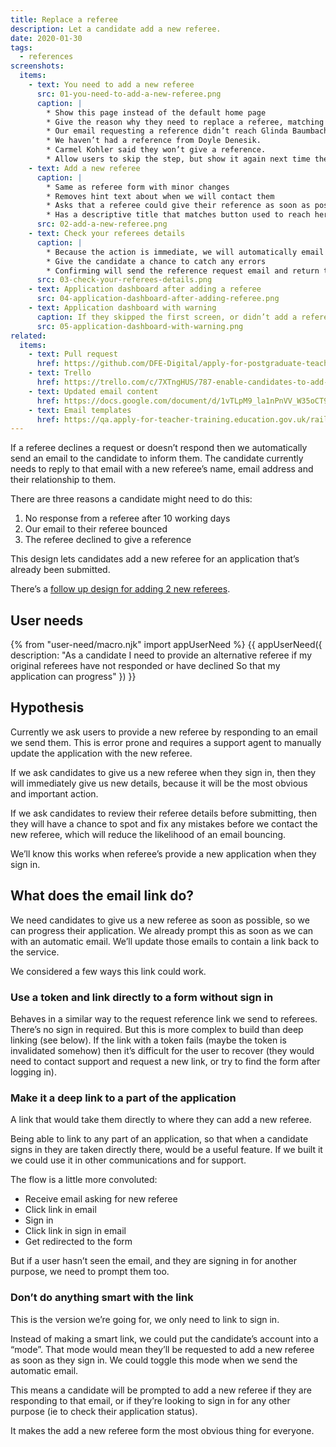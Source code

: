 ```yaml
---
title: Replace a referee
description: Let a candidate add a new referee.
date: 2020-01-30
tags:
  - references
screenshots:
  items:
    - text: You need to add a new referee
      src: 01-you-need-to-add-a-new-referee.png
      caption: |
        * Show this page instead of the default home page
        * Give the reason why they need to replace a referee, matching the words used in emails:
        * Our email requesting a reference didn’t reach Glinda Baumbach.
        * We haven’t had a reference from Doyle Denesik.
        * Carmel Kohler said they won’t give a reference.
        * Allow users to skip the step, but show it again next time they sign in
    - text: Add a new referee
      caption: |
        * Same as referee form with minor changes
        * Removes hint text about when we will contact them
        * Asks that a referee could give their reference as soon as possible
        * Has a descriptive title that matches button used to reach here (and no caption)
      src: 02-add-a-new-referee.png
    - text: Check your referees details
      caption: |
        * Because the action is immediate, we will automatically email their new referee, we need a review step
        * Give the candidate a chance to catch any errors
        * Confirming will send the reference request email and return the candidate to their application dashboard
      src: 03-check-your-referees-details.png
    - text: Application dashboard after adding a referee
      src: 04-application-dashboard-after-adding-referee.png
    - text: Application dashboard with warning
      caption: If they skipped the first screen, or didn’t add a referee, maintain a warning on the dashboard
      src: 05-application-dashboard-with-warning.png
related:
  items:
    - text: Pull request
      href: https://github.com/DFE-Digital/apply-for-postgraduate-teacher-training-prototype/pull/329
    - text: Trello
      href: https://trello.com/c/7XTngHUS/787-enable-candidates-to-add-new-referee-design
    - text: Updated email content
      href: https://docs.google.com/document/d/1vTLpM9_la1nPnVV_W35oCT9qjC-vMop7bn3pi-rGulI
    - text: Email templates
      href: https://qa.apply-for-teacher-training.education.gov.uk/rails/mailers
---
```


If a referee declines a request or doesn’t respond then we automatically send an email to the candidate to inform them. The candidate currently needs to reply to that email with a new referee’s name, email address and their relationship to them.

There are three reasons a candidate might need to do this:

1. No response from a referee after 10 working days
2. Our email to their referee bounced
3. The referee declined to give a reference

This design lets candidates add a new referee for an application that’s already been submitted.

There’s a [follow up design for adding 2 new referees](/apply-for-teacher-training/add-2-new-referees).

## User needs

{% from "user-need/macro.njk" import appUserNeed %}
{{ appUserNeed({
  description: "As a candidate
I need to provide an alternative referee if my original referees have not responded or have declined
So that my application can progress"
}) }}

## Hypothesis

Currently we ask users to provide a new referee by responding to an email we send them. This is error prone and requires a support agent to manually update the application with the new referee.

If we ask candidates to give us a new referee when they sign in, then they will immediately give us new details, because it will be the most obvious and important action.

If we ask candidates to review their referee details before submitting, then they will have a chance to spot and fix any mistakes before we contact the new referee, which will reduce the likelihood of an email bouncing.

We’ll know this works when referee’s provide a new application when they sign in.

## What does the email link do?

We need candidates to give us a new referee as soon as possible, so we can progress their application. We already prompt this as soon as we can with an automatic email. We’ll update those emails to contain a link back to the service.

We considered a few ways this link could work.

### Use a token and link directly to a form without sign in

Behaves in a similar way to the request reference link we send to referees. There’s no sign in required. But this is more complex to build than deep linking (see below). If the link with a token fails (maybe the token is invalidated somehow) then it’s difficult for the user to recover (they would need to contact support and request a new link, or try to find the form after logging in).

### Make it a deep link to a part of the application

A link that would take them directly to where they can add a new referee.

Being able to link to any part of an application, so that when a candidate signs in they are taken directly there, would be a useful feature. If we built it we could use it in other communications and for support.

The flow is a little more convoluted:

* Receive email asking for new referee
* Click link in email
* Sign in
* Click link in sign in email
* Get redirected to the form

But if a user hasn’t seen the email, and they are signing in for another purpose, we need to prompt them too.

### Don’t do anything smart with the link

This is the version we’re going for, we only need to link to sign in.

Instead of making a smart link, we could put the candidate’s account into a “mode”. That mode would mean they’ll be requested to add a new referee as soon as they sign in. We could toggle this mode when we send the automatic email.

This means a candidate will be prompted to add a new referee if they are responding to that email, or if they’re looking to sign in for any other purpose (ie to check their application status).

It makes the add a new referee form the most obvious thing for everyone.
